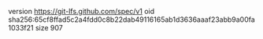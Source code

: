 version https://git-lfs.github.com/spec/v1
oid sha256:65cf8ffad5c2a4fdd0c8b22dab49116165ab1d3636aaaf23abb9a00fa1033f21
size 907
